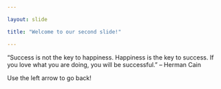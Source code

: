 ```yaml
---

layout: slide

title: "Welcome to our second slide!"

---
```


“Success is not the key to happiness. Happiness is the key to success. If you love what you are doing, you will be successful.”
– Herman Cain

Use the left arrow to go back!

